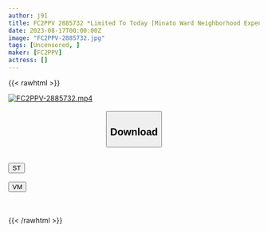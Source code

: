 ```yaml
---
author: j91
title: FC2PPV 2885732 *Limited To Today [Minato Ward Neighborhood Expensive Assistance] A Daughter Who Is On Hiatus From Idol Activities. ¥500,000 Cream Pie + Appearance Shooting. 《Full With Benefits》 [cen]
date: 2023-08-17T00:00:00Z
image: "FC2PPV-2885732.jpg"
tags: [Uncensored, ]
maker: [FC2PPV]
actress: []
---
```



{{< rawhtml >}}

<div class="video" data-videoid="OgJjMYeQawTZ2kv">
    <a href="javascript:;">
        <img src="https://my.j91.asia/posts/FC2PPV-2885732/FC2PPV-2885732.jpg" width="WIDTH" height="HEIGHT" alt="FC2PPV-2885732.mp4" loading="lazy">
    </a>
</div>

<script type="text/javascript" src="https://j91.asia/asset/on-demand-st.js"></script>

<br>
  <link rel="stylesheet" href="https://j91.asia/asset/bs5.css">
  
  <center>
  <button class="btn btn-primary" type="button" data-bs-toggle="collapse" data-bs-target=".multi-collapse" aria-expanded="false" aria-controls="multiCollapseExample1 multiCollapseExample2"><h2>Download</h2></button></center>
</p>
<div class="row">
  <div class="col">
    <div class="collapse multi-collapse" id="multiCollapseExample1">
      <div class="card card-body">
	      	      <br>
<div class="buttons">  
<a href="https://streamtape.to/v/OgJjMYeQawTZ2kv"><button class="btn-hover color-3"><i class="fa fa-download"></i> ST</button></a></div>
    </div>
  </div>
</div>
  <div class="col">
    <div class="collapse multi-collapse" id="multiCollapseExample2">
      <div class="card card-body">
	      <br>
<div class="buttons">
    <a href="https://vidmoly.to/vmria9kecw47.html"><button class="btn-hover color-9"><i class="fa fa-download"></i> VM</button></a></div>
<br><br>
      </div>
    </div>
  </div>
</div>

{{< /rawhtml >}}